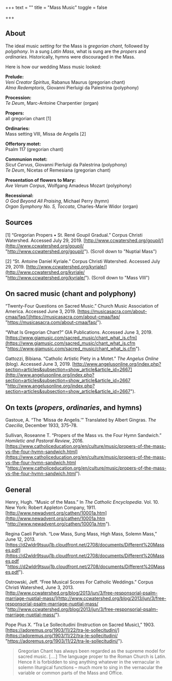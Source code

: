 +++
text = ""
title = "Mass Music"
toggle = false

+++
## About

The ideal music _setting_ for the Mass is _gregorian chant_, followed by _polyphony_. In a sung _Latin Mass_, what is sung are the _propers_ and _ordinaries_. Historically, hymns were discouraged in the Mass.

Here is how our wedding Mass music looked: 

**Prelude:**  
_Veni Creator Spiritus_, Rabanus Maurus (gregorian chant)  
_Alma Redemptoris_, Giovanni Pierluigi da Palestrina (polyphony)

**Procession:**  
_Te Deum_, Marc-Antoine Charpentier (organ)

**Propers:**   
all gregorian chant \[1\]

**Ordinaries:**  
Mass setting VIII, Missa de Angelis \[2\]

**Offertory motet:**   
Psalm 117 (gregorian chant)

**Communion motet:**   
_Sicut Cervus_, Giovanni Pierluigi da Palestrina (polyphony)  
_Te Deum_, Nicetas of Remesiana (gregorian chant)

**Presentation of flowers to Mary:**   
_Ave Verum Corpus_, Wolfgang Amadeus Mozart (polyphony)

**Recessional:**   
_O God Beyond All Praising_, Michael Perry (hymn)  
_Organ Symphony No. 5, Toccata_, Charles-Marie Widor (organ)

## Sources

\[1\] “Gregorian Propers • St. René Goupil Gradual.” Corpus Christi Watershed. Accessed July 29, 2019. [http://www.ccwatershed.org/goupil/](http://www.ccwatershed.org/goupil/ "http://www.ccwatershed.org/goupil/"). (Scroll down to "Nuptial Mass")

\[2\] “St. Antoine Daniel Kyriale.” Corpus Christi Watershed. Accessed July 29, 2019. [http://www.ccwatershed.org/kyriale/](http://www.ccwatershed.org/kyriale/ "http://www.ccwatershed.org/kyriale/"). (Scroll down to "Mass VIII")

## On sacred music (chant and polyphony)

“Twenty-Four Questions on Sacred Music.” Church Music Association of America. Accessed June 3, 2019. [https://musicasacra.com/about-cmaa/faq/](https://musicasacra.com/about-cmaa/faq/ "https://musicasacra.com/about-cmaa/faq/").

“What Is Gregorian Chant?” GIA Publications. Accessed June 3, 2019. [https://www.giamusic.com/sacred_music/chant_what_is.cfm](https://www.giamusic.com/sacred_music/chant_what_is.cfm "https://www.giamusic.com/sacred_music/chant_what_is.cfm").

Gattozzi, Bibiana. “Catholic Artistic Piety in a Motet.” _The Angelus Online_ (blog). Accessed June 3, 2019. [http://www.angelusonline.org/index.php?section=articles&subsection=show_article&article_id=2667](http://www.angelusonline.org/index.php?section=articles&subsection=show_article&article_id=2667 "http://www.angelusonline.org/index.php?section=articles&subsection=show_article&article_id=2667").

## On texts (_propers_, _ordinaries_, and hymns)

Gastoue, A. “The ‘Missa de Angelis.’” Translated by Albert Gingras. _The Caecilia_, December 1933, 375–78.

Sullivan, Roseanne T. “Propers of the Mass vs. the Four Hymn Sandwich.” _Homiletic and Pastoral Review_, 2016. [https://www.catholiceducation.org/en/culture/music/propers-of-the-mass-vs-the-four-hymn-sandwich.html](https://www.catholiceducation.org/en/culture/music/propers-of-the-mass-vs-the-four-hymn-sandwich.html "https://www.catholiceducation.org/en/culture/music/propers-of-the-mass-vs-the-four-hymn-sandwich.html").

## General

Henry, Hugh. “Music of the Mass.” In _The Catholic Encyclopedia_. Vol. 10. New York: Robert Appleton Company, 1911. [http://www.newadvent.org/cathen/10001a.htm](http://www.newadvent.org/cathen/10001a.htm "http://www.newadvent.org/cathen/10001a.htm").

Regina Caeli Parish. “Low Mass, Sung Mass, High Mass, Solemn Mass,” June 12, 2013. [https://d2wldr9tsuuj1b.cloudfront.net/2708/documents/Different%20Masses.pdf](https://d2wldr9tsuuj1b.cloudfront.net/2708/documents/Different%20Masses.pdf "https://d2wldr9tsuuj1b.cloudfront.net/2708/documents/Different%20Masses.pdf").

Ostrowski, Jeff. “Free Musical Scores For Catholic Weddings.” Corpus Christi Watershed, June 3, 2013. [http://www.ccwatershed.org/blog/2013/jun/3/free-responsorial-psalm-marriage-nuptial-mass/](http://www.ccwatershed.org/blog/2013/jun/3/free-responsorial-psalm-marriage-nuptial-mass/ "http://www.ccwatershed.org/blog/2013/jun/3/free-responsorial-psalm-marriage-nuptial-mass/").

Pope Pius X. “Tra Le Sollecitudini (Instruction on Sacred Music),” 1903. [https://adoremus.org/1903/11/22/tra-le-sollecitudini/](https://adoremus.org/1903/11/22/tra-le-sollecitudini/ "https://adoremus.org/1903/11/22/tra-le-sollecitudini/").

> Gregorian Chant has always been regarded as the supreme model for sacred music. \[....\] The language proper to the Roman Church is Latin. Hence it is forbidden to sing anything whatever in the vernacular in solemn liturgical functions – much more to sing in the vernacular the variable or common parts of the Mass and Office.